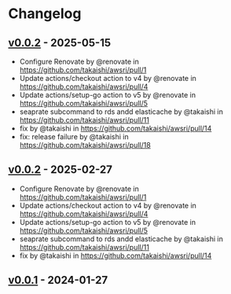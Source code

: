 # Changelog

## [v0.0.2](https://github.com/takaishi/awsri/compare/v0.0.1...v0.0.2) - 2025-05-15
- Configure Renovate by @renovate in https://github.com/takaishi/awsri/pull/1
- Update actions/checkout action to v4 by @renovate in https://github.com/takaishi/awsri/pull/4
- Update actions/setup-go action to v5 by @renovate in https://github.com/takaishi/awsri/pull/5
- seaprate subcommand to rds andd elasticache by @takaishi in https://github.com/takaishi/awsri/pull/11
- fix by @takaishi in https://github.com/takaishi/awsri/pull/14
- fix: release failure by @takaishi in https://github.com/takaishi/awsri/pull/18

## [v0.0.2](https://github.com/takaishi/awsri/compare/v0.0.1...v0.0.2) - 2025-02-27
- Configure Renovate by @renovate in https://github.com/takaishi/awsri/pull/1
- Update actions/checkout action to v4 by @renovate in https://github.com/takaishi/awsri/pull/4
- Update actions/setup-go action to v5 by @renovate in https://github.com/takaishi/awsri/pull/5
- seaprate subcommand to rds andd elasticache by @takaishi in https://github.com/takaishi/awsri/pull/11
- fix by @takaishi in https://github.com/takaishi/awsri/pull/14

## [v0.0.1](https://github.com/takaishi/awsri/commits/v0.0.1) - 2024-01-27
